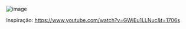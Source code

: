 ![image](https://user-images.githubusercontent.com/83733895/127754839-047b6f7a-bdc3-4613-9230-8b25eba0e0d5.png)

Inspiração: https://www.youtube.com/watch?v=GWjEu1LLNuc&t=1706s
